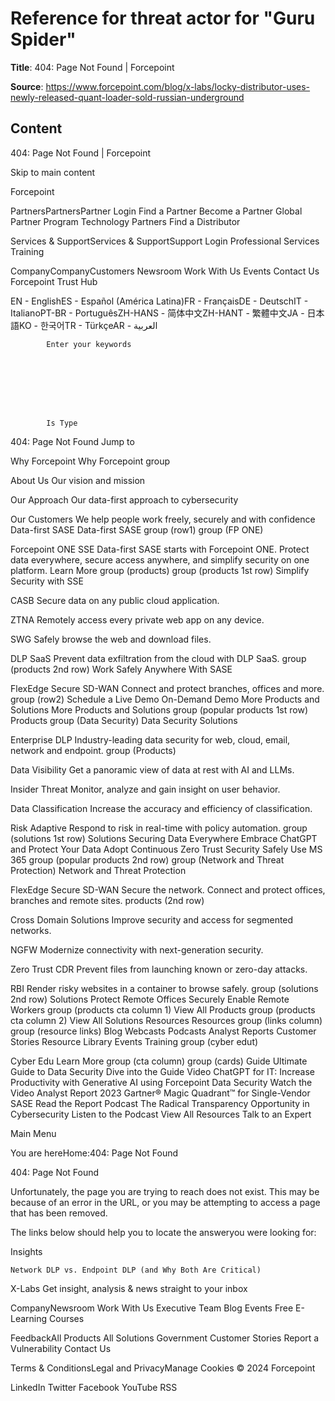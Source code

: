 # Reference for threat actor for "Guru Spider"

**Title**: 404: Page Not Found | Forcepoint 

**Source**: https://www.forcepoint.com/blog/x-labs/locky-distributor-uses-newly-released-quant-loader-sold-russian-underground

## Content



  














































404: Page Not Found | Forcepoint 



















Skip to main content














  Forcepoint


 



PartnersPartnersPartner Login
Find a Partner
Become a Partner
Global Partner Program
Technology Partners
Find a Distributor

Services & SupportServices & SupportSupport Login
Professional Services
Training

CompanyCompanyCustomers
Newsroom
Work With Us
Events
Contact Us
Forcepoint Trust Hub

 




EN - EnglishES - Español (América Latina)FR - FrançaisDE - DeutschIT - ItalianoPT-BR - PortuguêsZH-HANS - 简体中文ZH-HANT - 繁體中文JA - 日本語KO - 한국어TR - TürkçeAR - العربية

















 







            Enter your keywords          








            Is Type          







 


 







 


404: Page Not Found
Jump to



 Why Forcepoint
Why Forcepoint group
 
About Us
Our vision and mission
  
Our Approach
Our data-first approach to cybersecurity
  
Our Customers
We help people work freely, securely and with confidence
    Data-first SASE
Data-first SASE group (row1)
 group (FP ONE)
 
Forcepoint ONE SSE
Data-first SASE starts with Forcepoint ONE. Protect data everywhere, secure access anywhere, and simplify security on one platform.
Learn More
   group (products)
 group (products 1st row)
 Simplify Security with SSE
  
CASB
Secure data on any public cloud application.
  
ZTNA
Remotely access every private web app on any device.
  
SWG
Safely browse the web and download files.
  
DLP SaaS
Prevent data exfiltration from the cloud with DLP SaaS.
   group (products 2nd row)
 Work Safely Anywhere With SASE
  
FlexEdge Secure SD-WAN
Connect and protect branches, offices and more.
     group (row2)
 Schedule a Live Demo
  On-Demand Demo
    More Products and Solutions
More Products and Solutions group (popular products 1st row)
 Products
  group (Data Security)
 Data Security Solutions
  
Enterprise DLP
Industry-leading data security for web, cloud, email, network and endpoint.
   group (Products)
 
Data Visibility
Get a panoramic view of data at rest with AI and LLMs.
  
Insider Threat
Monitor, analyze and gain insight on user behavior.
  
Data Classification
Increase the accuracy and efficiency of classification.
  
Risk Adaptive
Respond to risk in real-time with policy automation.
    group (solutions 1st row)
 Solutions
  Securing Data Everywhere
  Embrace ChatGPT and Protect Your Data
  Adopt Continuous Zero Trust Security
  Safely Use MS 365
   group (popular products 2nd row)
 group (Network and Threat Protection)
 Network and Threat Protection
  
FlexEdge Secure SD-WAN
Secure the network. Connect and protect offices, branches and remote sites.
   products (2nd row)
 
Cross Domain Solutions
Improve security and access for segmented networks.
  
NGFW
Modernize connectivity with next-generation security.
  
Zero Trust CDR
Prevent files from launching known or zero-day attacks.
  
RBI
Render risky websites in a container to browse safely.
    group (solutions 2nd row)
 Solutions
  Protect Remote Offices
  Securely Enable Remote Workers
   group (products cta column 1)
 View All Products
   group (products cta column 2)
 View All Solutions
    Resources
Resources group (links column)
 group (resource links)
 Blog
  Webcasts
  Podcasts
  Analyst Reports
  Customer Stories
  Resource Library
  Events
  Training
     group (cyber edut)
 
Cyber Edu
Learn More
    group (cta column)
 group (cards)
 Guide
Ultimate Guide to Data Security
Dive into the Guide
  Video
ChatGPT for IT: Increase Productivity with Generative AI using Forcepoint Data Security
Watch the Video
  Analyst Report
2023 Gartner® Magic Quadrant™ for Single-Vendor SASE
Read the Report
  Podcast
The Radical Transparency Opportunity in Cybersecurity
Listen to the Podcast
   View All Resources
    Talk to an Expert
  



Main Menu






You are hereHome:404: Page Not Found 





404: Page Not Found

Unfortunately, the page you are trying to reach does not exist. This may be
            because of an error in the URL, or you may be attempting to access a page that has been removed.


The links below should help you to locate the answeryou were looking for:










 















Insights



 





    Network DLP vs. Endpoint DLP (and Why Both Are Critical)  


  
 





 

X-Labs
Get insight, analysis & news straight to your inbox











CompanyNewsroom
Work With Us
Executive Team
Blog
Events
Free E-Learning Courses

FeedbackAll Products
All Solutions
Government
Customer Stories
Report a Vulnerability
Contact Us

 



Terms & ConditionsLegal and PrivacyManage Cookies
© 2024 Forcepoint 



LinkedIn
Twitter
Facebook
YouTube
RSS
 



















































